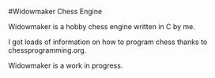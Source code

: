 #Widowmaker Chess Engine

Widowmaker is a hobby chess engine written in C by me.

I got loads of information on how to program chess thanks to chessprogramming.org.

Widowmaker is a work in progress.
